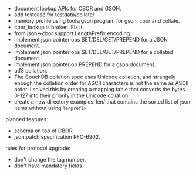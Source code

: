 * document lookup APIs for CBOR and GSON.
* add testcase for testdata/collate/
* memory profile using tools/gson program for gson, cbor and collate.
* cbor_lookup is broken. Fix it.
* from json->cbor support LengthPrefix encoding.
* implement json pointer ops SET/DEL/GET/PREPEND for a JSON document.
* implement json pointer ops SET/DEL/GET/PREPEND for a collated document.
* implement json pointer op PREPEND for a gson document.
* utf8 collation.
* The CouchDB collation spec uses Unicode collation, and strangely enough
  the collation order for ASCII characters is not the same as ASCII order. I
  solved this by creating a mapping table that converts the bytes 0-127 into
  their priority in the Unicode collation.
* create a new directory examples_len/ that contains the sorted list of json
  items without using `lenprefix`

planned features:

* schema on top of CBOR.
* json patch specification RFC-6902.

rules for protocol upgrade:

* don't change the tag number.
* don't have mandatory fields.
